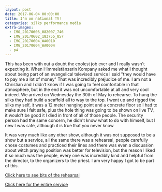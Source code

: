```yaml
---
layout: post
date: 2017-06-04 00:00:00
title: I'm on national TV!
categories: silks performance media
extra-images:
  - IMG_20170605_082007_746
  - IMG_20170602_183755_857
  - IMG_20170604_WA0010
  - IMG_20170604_WA0004
  - p4
---
```


This has been with out a doubt the coolest job ever and I really wasn't
expecting it. When Himmelstänzerin Kompany asked me what I thought about being
part of an evangelical televised service I said "they would have to pay me a lot
of money" That was incredibly prejudice of me. I am not a Christian and I didn't
know if I was going to feel comfortable in that atmosphere, but in the end it
was not uncomfortable at all and very cool indeed. We arrived on Wednesday the
30th of May to rehearse. To hung the silks they had build a scaffold all to way
to the top. I went up and rigged the silks my self, it was a 12 meter hanging
point and a concrete floor so I had to make sure I felt safe, plus the hole
thing was going to be shown on live TV, it would't be good it I died in front of
all of those people. The security person had the same concern, he didn't know
what to do with himself, but I new I was safe, although it is true that you
never know.

It was very much like any other show, although it was not supposed to be a show
but a service, all the same there was a rehearsal, people carefully chose
costumes and practiced their lines and there was even a discussion about witch
praying position was better for television, but the reason I liked it so much
was the people, every one was incredibly kind and helpful from the director, to
the organizers to the priest. I am very happy I got to be part of this.


 <a href="https://youtu.be/Ft0sJFd4bc4/" target="_blank">Click here to see bits of the rehearsal</a>

 <a href="http://www.ardmediathek.de/tv/Kirchliche-Sendungen/Evangelischer-Gottesdienst-zum-Pfingstso/Das-Erste/Video?bcastId=4112710&documentId=43312750" target="_blank">Click here for the entire service</a>
